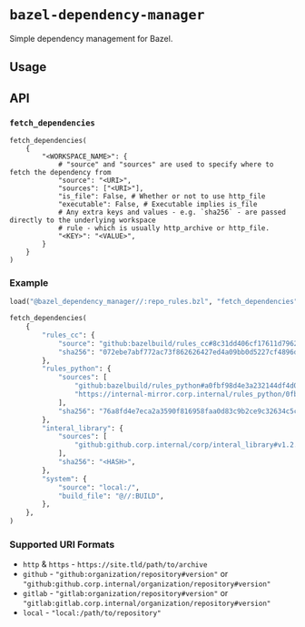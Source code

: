 # `bazel-dependency-manager`

Simple dependency management for Bazel.

## Usage

## API

### `fetch_dependencies`
```
fetch_dependencies(
    {
        "<WORKSPACE_NAME>": {
            # "source" and "sources" are used to specify where to fetch the dependency from
            "source": "<URI>",
            "sources": ["<URI>"],
            "is_file": False, # Whether or not to use http_file
            "executable": False, # Executable implies is_file
            # Any extra keys and values - e.g. `sha256` - are passed directly to the underlying workspace
            # rule - which is usually http_archive or http_file.
            "<KEY>": "<VALUE>",
        }
    }
)
```

### Example
```python
load("@bazel_dependency_manager//:repo_rules.bzl", "fetch_dependencies")

fetch_dependencies(
    {
        "rules_cc": {
            "source": "github:bazelbuild/rules_cc#8c31dd406cf17611d7962bee4680cbc4360219ed",
            "sha256": "072ebe7abf772ac73f862626427ed4a09bb0d5227cf4896d98bc41afdebd387b",
        },
        "rules_python": {
            "sources": [
                "github:bazelbuild/rules_python#a0fbf98d4e3a232144df4d0d80b577c7a693b570",
                "https://internal-mirror.corp.internal/rules_python/0fbf98d4e3a232144df4d0d80b577c7a693b570.tar.gz"
            ],
            "sha256": "76a8fd4e7eca2a3590f816958faa0d83c9b2ce9c32634c5c375bcccf161d3bb5",
        },
        "interal_library": {
            "sources": [
                "github:github.corp.internal/corp/interal_library#v1.2.3",
            ],
            "sha256": "<HASH>",
        },
        "system": {
            "source": "local:/",
            "build_file": "@//:BUILD",
        },
    },
)
```

### Supported URI Formats
* `http` & `https` - `https://site.tld/path/to/archive`
* `github` - `"github:organization/repository#version"` or `"github:github.corp.internal/organization/repository#version"`
* `gitlab` - `"gitlab:organization/repository#version"` or `"gitlab:gitlab.corp.internal/organization/repository#version"`
* `local` - `"local:/path/to/repository"`
